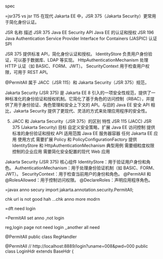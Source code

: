 

spec   

=jsr375 vs jsr 115
在现代 Jakarta EE 中，JSR 375（Jakarta Security）更常用于简化身份认证。

JSR	名称	描述
JSR 375	Java EE Security API	Java EE 的认证和授权
JSR 196	Java Authentication Service Provider Interface for Containers (JASPIC)	认证 SPI


JSR 375 提供标准 API，简化身份认证和授权。
IdentityStore 负责用户身份验证，可以基于数据库、LDAP 等实现。
HttpAuthenticationMechanism 处理 HTTP 认证（如 BASIC、FORM、JWT）。
SecurityContext 用于检查用户权限，可用于 REST API。

@PermitAll 属于 JACC（JSR 115）和 Jakarta Security（JSR 375）规范，

Jakarta Security (JSR 375) 是 Jakarta EE 8 引入的一项安全性规范，提供了一种标准化的身份验证和授权机制。它简化了基于角色的访问控制（RBAC），并提供了用于身份验证、角色管理和安全上下文的 API。与旧的 Java EE 安全 API 相比，Jakarta Security 提供了更现代、灵活的方式来处理应用程序的安全性。


5. JACC 和 Jakarta Security（JSR 375）的区别
   特性	JSR 115 (JACC)	JSR 375 (Jakarta Security)
   目标	自定义安全策略，扩展 Java EE 访问控制	提供标准的身份验证和授权 API
   适用范围	Java EE 服务器容器	任何 Jakarta EE 应用
   使用方式	需要扩展 Policy 和 PolicyConfigurationFactory	提供 IdentityStore 和 HttpAuthenticationMechanism
   典型用例	需要细粒度权限控制的企业应用	需要简化安全配置的现代 Web 应用


Jakarta Security (JSR 375) 核心组件
IdentityStore：用于验证用户身份和角色。
AuthenticationMechanism：用于处理身份验证机制（如 BASIC、FORM、JWT）。
SecurityContext：用于检查当前用户的身份和角色。
@PermitAll 和 @RolesAllowed：用于控制访问权限。
@DeclareRoles：声明应用程序角色。

=javax anno secury
import jakarta.annotation.security.PermitAll;

chk url is not good hah ...chk anno more modrn

=dft need login




=PermitAll set anno ,not login 

reg,login  page not need login ,,another all need 

@PermitAll
public class RegHandler

@PermitAll
//   http://localhost:8889/login?uname=008&pwd=000
public class LoginHdr extends BaseHdr {